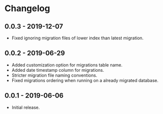 # Changelog

## 0.0.3 - 2019-12-07

- Fixed ignoring migration files of lower index than latest migration.

## 0.0.2 - 2019-06-29

- Added customization option for migrations table name.
- Added date timestamp column for migrations.
- Stricter migration file naming conventions.
- Fixed migrations ordering when running on a already migrated database.

## 0.0.1 - 2019-06-06

- Initial release.
